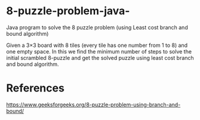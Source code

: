 # 8-puzzle-problem-java-
Java program to solve the 8 puzzle problem (using  Least cost branch and bound algorithm)

Given a 3×3 board with 8 tiles (every tile has one number from 1 to 8) and one empty space.
In this we find the minimum number of steps to solve the initial scrambled 8-puzzle and get the solved puzzle using least cost branch and bound algorithm.

# References
https://www.geeksforgeeks.org/8-puzzle-problem-using-branch-and-bound/
